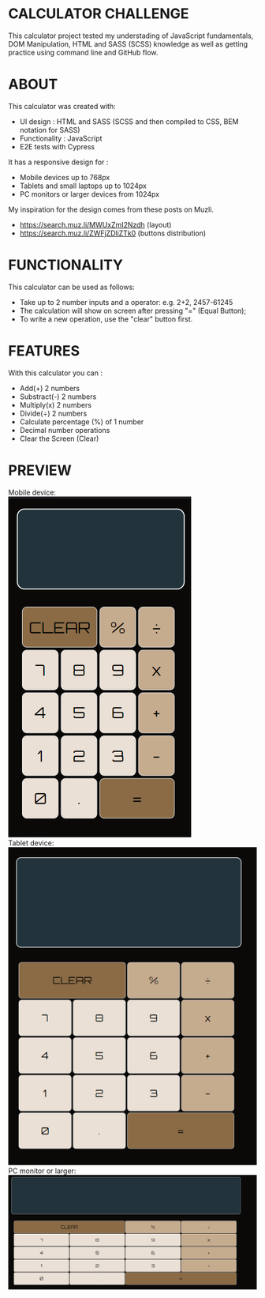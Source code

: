 # CALCULATOR CHALLENGE
This calculator project tested my understading of JavaScript fundamentals, DOM Manipulation, HTML and SASS (SCSS) 
knowledge as well as getting practice using command line and GitHub flow.

ABOUT
===
This calculator was created with:

* UI design : HTML and SASS (SCSS and then compiled to CSS, BEM notation for SASS)
* Functionality : JavaScript
* E2E tests with Cypress

It has a responsive design for : 
* Mobile devices up to 768px
* Tablets and small laptops up to 1024px
* PC monitors or larger devices from 1024px

My inspiration for the design comes from these posts on Muzli. 
* https://search.muz.li/MWUxZmI2Nzdh (layout)
* https://search.muz.li/ZWFjZDliZTk0 (buttons distribution)

FUNCTIONALITY 
===
This calculator can be used as follows:

* Take up to 2 number inputs and a operator: e.g. 2+2, 2457-61245
* The calculation will show on screen after pressing "=" (Equal Button);
* To write a new operation, use the "clear" button first.

FEATURES
===
With this calculator you can :
* Add(+) 2 numbers
* Substract(-) 2 numbers
* Multiply(x) 2 numbers
* Divide(÷) 2 numbers
* Calculate percentage (%) of 1 number
* Decimal number operations
* Clear the Screen (Clear)

PREVIEW 
===
Mobile device: <br>
![Calculator mobile](./screenshots/calculator-mobile.png)
<br>
Tablet device: <br>
![Calculator tablet](./screenshots/calculator-tablet.png)
<br>
PC monitor or larger: <br>
![Calculator pc](./screenshots/calculator-pc.png)









